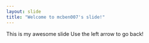 ```yaml
---
layout: slide
title: "Welcome to mcben007's slide!"
---
```

This is my awesome slide
Use the left arrow to go back!
